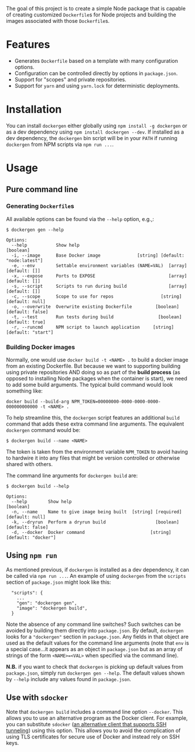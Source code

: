 The goal of this project is to create a simple Node package that is capable
of creating customized `Dockerfile`s for Node projects and building the 
images associated with those `Dockerfile`s.

# Features

  - Generates `Dockerfile` based on a template with many configuration options.
  - Configuration can be controlled directly by options in `package.json`.
  - Support for "scopes" and private repositories.
  - Support for `yarn` and using `yarn.lock` for deterministic deployments.

# Installation

You can install `dockergen` either globally using `npm install -g dockergen` or as
a dev dependency using `npm install dockergen --dev`.  If installed as a dev dependency,
the `dockergen` bin script will be in your `PATH` if running `dockergen` from NPM scripts
via `npm run ...`.

# Usage

## Pure command line

### Generating `Dockerfile`s

All available options can be found via the `--help` option, e.g.,:

```
$ dockergen gen --help

Options:
  --help           Show help                                              [boolean]
  -i, --image      Base Docker image              [string] [default: "node:latest"]
  -e, --env        Settable environment variables (NAME=VAL)  [array] [default: []]
  -x, --expose     Ports to EXPOSE                            [array] [default: []]
  -s, --script     Scripts to run during build                [array] [default: []]
  -c, --scope      Scope to use for repos                  [string] [default: null]
  -o, --overwrite  Overwrite existing Dockerfile         [boolean] [default: false]
  -t, --test       Run tests during build                 [boolean] [default: true]
  -r, --runcmd     NPM script to launch application     [string] [default: "start"]
```

### Building Docker images

Normally, one would use `docker build -t <NAME> .` to build a docker image from an
existing Dockerfile.  But because we want to supporting building using private 
repositories AND doing so as part of the **build process** (as opposed to installing
Node packages when the container is start), we need to add some build arguments.
The typical build command would look something like:

```
docker build --build-arg NPM_TOKEN=00000000-0000-0000-0000-000000000000 -t <NAME> .
```

To help streamline this, the `dockergen` script features an additional `build` command
that adds these extra command line arguments.  The equivalent `dockergen` command would
be:

```
$ dockergen build --name <NAME>
```

The token is taken from the environment variable `NPM_TOKEN` to avoid having to hardwire
it into any files that might be version controlled or otherwise shared with others.

The command line arguments for `dockergen build` are:

```
$ dockergen build --help

Options:
  --help        Show help                                                 [boolean]
  -n, --name    Name to give image being built  [string] [required] [default: null]
  -k, --dryrun  Perform a dryrun build                   [boolean] [default: false]
  -d, --docker  Docker command                         [string] [default: "docker"]
```

## Using `npm run`

As mentioned previous, if `dockergen` is installed as a dev dependency, it can be called
via `npm run ...`.  An example of using `dockergen` from the `scripts` section of `package.json`
might look like this:

```
  "scripts": {
    ...
    "gen": "dockergen gen",
    "image": "dockergen build",
  }
```

Note the absence of any command line switches?  Such switches can be avoided by building them
directly into `package.json`.  By default, `dockergen` looks for a `"dockergen"` section 
in `package.json`.  Any fields in that object are used as the default values for the command
line arguments (note that `env` is a special case...it appears as an object in `package.json`
but as an array of strings of the form `<NAME>=<VAL>` when specified via the command line).

**N.B.** if you want to check that `dockergen` is picking up default values from `package.json`,
simply run `dockergen gen --help`.  The default values shown by `--help` include any values
found in `package.json`.

## Use with `sdocker`

Note that `dockergen build` includes a command line option `--docker`.
This allows you to use an alternative program as the Docker client.
For example, you can substitute `sdocker`
([an alternative client that supports SSH tunneling](https://github.com/xogeny/sdocker))
using this option.  This allows you to avoid the complication of
using TLS certificates for secure use of Docker and instead rely on
SSH keys.
